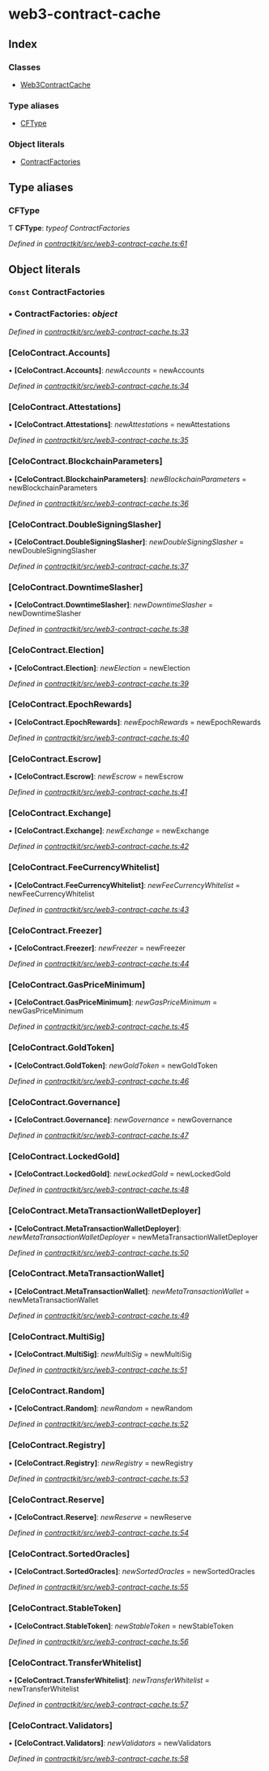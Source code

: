 # web3-contract-cache

## Index

### Classes

* [Web3ContractCache]()

### Type aliases

* [CFType](_web3_contract_cache_.md#cftype)

### Object literals

* [ContractFactories](_web3_contract_cache_.md#const-contractfactories)

## Type aliases

### CFType

Ƭ **CFType**: _typeof ContractFactories_

_Defined in_ [_contractkit/src/web3-contract-cache.ts:61_](https://github.com/celo-org/celo-monorepo/blob/master/packages/sdk/contractkit/src/web3-contract-cache.ts#L61)

## Object literals

### `Const` ContractFactories

### ▪ **ContractFactories**: _object_

_Defined in_ [_contractkit/src/web3-contract-cache.ts:33_](https://github.com/celo-org/celo-monorepo/blob/master/packages/sdk/contractkit/src/web3-contract-cache.ts#L33)

### \[CeloContract.Accounts\]

• **\[CeloContract.Accounts\]**: _newAccounts_ = newAccounts

_Defined in_ [_contractkit/src/web3-contract-cache.ts:34_](https://github.com/celo-org/celo-monorepo/blob/master/packages/sdk/contractkit/src/web3-contract-cache.ts#L34)

### \[CeloContract.Attestations\]

• **\[CeloContract.Attestations\]**: _newAttestations_ = newAttestations

_Defined in_ [_contractkit/src/web3-contract-cache.ts:35_](https://github.com/celo-org/celo-monorepo/blob/master/packages/sdk/contractkit/src/web3-contract-cache.ts#L35)

### \[CeloContract.BlockchainParameters\]

• **\[CeloContract.BlockchainParameters\]**: _newBlockchainParameters_ = newBlockchainParameters

_Defined in_ [_contractkit/src/web3-contract-cache.ts:36_](https://github.com/celo-org/celo-monorepo/blob/master/packages/sdk/contractkit/src/web3-contract-cache.ts#L36)

### \[CeloContract.DoubleSigningSlasher\]

• **\[CeloContract.DoubleSigningSlasher\]**: _newDoubleSigningSlasher_ = newDoubleSigningSlasher

_Defined in_ [_contractkit/src/web3-contract-cache.ts:37_](https://github.com/celo-org/celo-monorepo/blob/master/packages/sdk/contractkit/src/web3-contract-cache.ts#L37)

### \[CeloContract.DowntimeSlasher\]

• **\[CeloContract.DowntimeSlasher\]**: _newDowntimeSlasher_ = newDowntimeSlasher

_Defined in_ [_contractkit/src/web3-contract-cache.ts:38_](https://github.com/celo-org/celo-monorepo/blob/master/packages/sdk/contractkit/src/web3-contract-cache.ts#L38)

### \[CeloContract.Election\]

• **\[CeloContract.Election\]**: _newElection_ = newElection

_Defined in_ [_contractkit/src/web3-contract-cache.ts:39_](https://github.com/celo-org/celo-monorepo/blob/master/packages/sdk/contractkit/src/web3-contract-cache.ts#L39)

### \[CeloContract.EpochRewards\]

• **\[CeloContract.EpochRewards\]**: _newEpochRewards_ = newEpochRewards

_Defined in_ [_contractkit/src/web3-contract-cache.ts:40_](https://github.com/celo-org/celo-monorepo/blob/master/packages/sdk/contractkit/src/web3-contract-cache.ts#L40)

### \[CeloContract.Escrow\]

• **\[CeloContract.Escrow\]**: _newEscrow_ = newEscrow

_Defined in_ [_contractkit/src/web3-contract-cache.ts:41_](https://github.com/celo-org/celo-monorepo/blob/master/packages/sdk/contractkit/src/web3-contract-cache.ts#L41)

### \[CeloContract.Exchange\]

• **\[CeloContract.Exchange\]**: _newExchange_ = newExchange

_Defined in_ [_contractkit/src/web3-contract-cache.ts:42_](https://github.com/celo-org/celo-monorepo/blob/master/packages/sdk/contractkit/src/web3-contract-cache.ts#L42)

### \[CeloContract.FeeCurrencyWhitelist\]

• **\[CeloContract.FeeCurrencyWhitelist\]**: _newFeeCurrencyWhitelist_ = newFeeCurrencyWhitelist

_Defined in_ [_contractkit/src/web3-contract-cache.ts:43_](https://github.com/celo-org/celo-monorepo/blob/master/packages/sdk/contractkit/src/web3-contract-cache.ts#L43)

### \[CeloContract.Freezer\]

• **\[CeloContract.Freezer\]**: _newFreezer_ = newFreezer

_Defined in_ [_contractkit/src/web3-contract-cache.ts:44_](https://github.com/celo-org/celo-monorepo/blob/master/packages/sdk/contractkit/src/web3-contract-cache.ts#L44)

### \[CeloContract.GasPriceMinimum\]

• **\[CeloContract.GasPriceMinimum\]**: _newGasPriceMinimum_ = newGasPriceMinimum

_Defined in_ [_contractkit/src/web3-contract-cache.ts:45_](https://github.com/celo-org/celo-monorepo/blob/master/packages/sdk/contractkit/src/web3-contract-cache.ts#L45)

### \[CeloContract.GoldToken\]

• **\[CeloContract.GoldToken\]**: _newGoldToken_ = newGoldToken

_Defined in_ [_contractkit/src/web3-contract-cache.ts:46_](https://github.com/celo-org/celo-monorepo/blob/master/packages/sdk/contractkit/src/web3-contract-cache.ts#L46)

### \[CeloContract.Governance\]

• **\[CeloContract.Governance\]**: _newGovernance_ = newGovernance

_Defined in_ [_contractkit/src/web3-contract-cache.ts:47_](https://github.com/celo-org/celo-monorepo/blob/master/packages/sdk/contractkit/src/web3-contract-cache.ts#L47)

### \[CeloContract.LockedGold\]

• **\[CeloContract.LockedGold\]**: _newLockedGold_ = newLockedGold

_Defined in_ [_contractkit/src/web3-contract-cache.ts:48_](https://github.com/celo-org/celo-monorepo/blob/master/packages/sdk/contractkit/src/web3-contract-cache.ts#L48)

### \[CeloContract.MetaTransactionWalletDeployer\]

• **\[CeloContract.MetaTransactionWalletDeployer\]**: _newMetaTransactionWalletDeployer_ = newMetaTransactionWalletDeployer

_Defined in_ [_contractkit/src/web3-contract-cache.ts:50_](https://github.com/celo-org/celo-monorepo/blob/master/packages/sdk/contractkit/src/web3-contract-cache.ts#L50)

### \[CeloContract.MetaTransactionWallet\]

• **\[CeloContract.MetaTransactionWallet\]**: _newMetaTransactionWallet_ = newMetaTransactionWallet

_Defined in_ [_contractkit/src/web3-contract-cache.ts:49_](https://github.com/celo-org/celo-monorepo/blob/master/packages/sdk/contractkit/src/web3-contract-cache.ts#L49)

### \[CeloContract.MultiSig\]

• **\[CeloContract.MultiSig\]**: _newMultiSig_ = newMultiSig

_Defined in_ [_contractkit/src/web3-contract-cache.ts:51_](https://github.com/celo-org/celo-monorepo/blob/master/packages/sdk/contractkit/src/web3-contract-cache.ts#L51)

### \[CeloContract.Random\]

• **\[CeloContract.Random\]**: _newRandom_ = newRandom

_Defined in_ [_contractkit/src/web3-contract-cache.ts:52_](https://github.com/celo-org/celo-monorepo/blob/master/packages/sdk/contractkit/src/web3-contract-cache.ts#L52)

### \[CeloContract.Registry\]

• **\[CeloContract.Registry\]**: _newRegistry_ = newRegistry

_Defined in_ [_contractkit/src/web3-contract-cache.ts:53_](https://github.com/celo-org/celo-monorepo/blob/master/packages/sdk/contractkit/src/web3-contract-cache.ts#L53)

### \[CeloContract.Reserve\]

• **\[CeloContract.Reserve\]**: _newReserve_ = newReserve

_Defined in_ [_contractkit/src/web3-contract-cache.ts:54_](https://github.com/celo-org/celo-monorepo/blob/master/packages/sdk/contractkit/src/web3-contract-cache.ts#L54)

### \[CeloContract.SortedOracles\]

• **\[CeloContract.SortedOracles\]**: _newSortedOracles_ = newSortedOracles

_Defined in_ [_contractkit/src/web3-contract-cache.ts:55_](https://github.com/celo-org/celo-monorepo/blob/master/packages/sdk/contractkit/src/web3-contract-cache.ts#L55)

### \[CeloContract.StableToken\]

• **\[CeloContract.StableToken\]**: _newStableToken_ = newStableToken

_Defined in_ [_contractkit/src/web3-contract-cache.ts:56_](https://github.com/celo-org/celo-monorepo/blob/master/packages/sdk/contractkit/src/web3-contract-cache.ts#L56)

### \[CeloContract.TransferWhitelist\]

• **\[CeloContract.TransferWhitelist\]**: _newTransferWhitelist_ = newTransferWhitelist

_Defined in_ [_contractkit/src/web3-contract-cache.ts:57_](https://github.com/celo-org/celo-monorepo/blob/master/packages/sdk/contractkit/src/web3-contract-cache.ts#L57)

### \[CeloContract.Validators\]

• **\[CeloContract.Validators\]**: _newValidators_ = newValidators

_Defined in_ [_contractkit/src/web3-contract-cache.ts:58_](https://github.com/celo-org/celo-monorepo/blob/master/packages/sdk/contractkit/src/web3-contract-cache.ts#L58)


